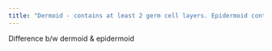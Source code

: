 ```yaml
---
title: "Dermoid - contains at least 2 germ cell layers. Epidermoid contains only ectoderm."
---
```

Difference b/w dermoid &amp; epidermoid

